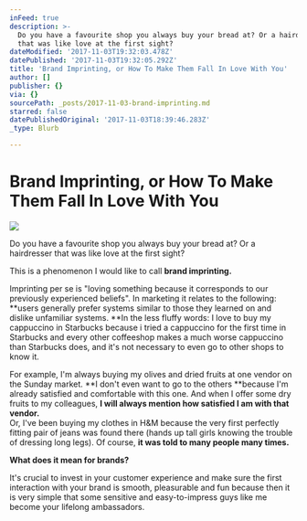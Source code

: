 ```yaml
---
inFeed: true
description: >-
  Do you have a favourite shop you always buy your bread at? Or a hairdresser
  that was like love at the first sight?
dateModified: '2017-11-03T19:32:03.478Z'
datePublished: '2017-11-03T19:32:05.292Z'
title: 'Brand Imprinting, or How To Make Them Fall In Love With You'
author: []
publisher: {}
via: {}
sourcePath: _posts/2017-11-03-brand-imprinting.md
starred: false
datePublishedOriginal: '2017-11-03T18:39:46.283Z'
_type: Blurb

---
```

# **Brand Imprinting, or How To Make Them Fall In Love With You**
![](https://the-grid-user-content.s3-us-west-2.amazonaws.com/a3a34d73-9bf0-476a-809f-ffbb070152eb.jpg)

Do you have a favourite shop you always buy your bread at? Or a hairdresser that was like love at the first sight?

This is a phenomenon I would like to call **brand imprinting.**

Imprinting per se is "loving something because it corresponds to our previously experienced beliefs". In marketing it relates to the following: **users generally prefer systems similar to those they learned on and dislike unfamiliar systems. **In the less fluffy words: I love to buy my cappuccino in Starbucks because i tried a cappuccino for the first time in Starbucks and every other coffeeshop makes a much worse cappuccino than Starbucks does, and it's not necessary to even go to other shops to know it.

For example, I'm always buying my olives and dried fruits at one vendor on the Sunday market. **I don't even want to go to the others **because I'm already satisfied and comfortable with this one. And when I offer some dry fruits to my colleagues, **I will always mention how satisfied I am with that vendor.**  
Or, I've been buying my clothes in H&M because the very first perfectly fitting pair of jeans was found there (hands up tall girls knowing the trouble of dressing long legs). Of course, **it was told to many people many times.**

**What does it mean for brands?**

It's crucial to invest in your customer experience and make sure the first interaction with your brand is smooth, pleasurable and fun because then it is very simple that some sensitive and easy-to-impress guys like me become your lifelong ambassadors.